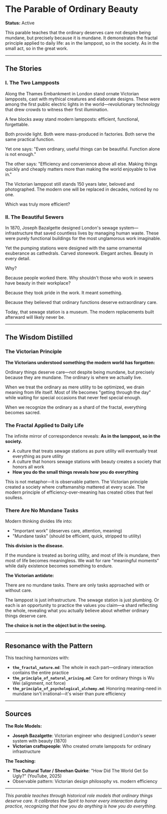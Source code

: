 # The Parable of Ordinary Beauty

**Status:** Active

This parable teaches that the ordinary deserves care not despite being mundane, but precisely because it is mundane. It demonstrates the fractal principle applied to daily life: as in the lamppost, so in the society. As in the small act, so in the great work.

---

## The Stories

### I. The Two Lampposts

Along the Thames Embankment in London stand ornate Victorian lampposts, cast with mythical creatures and elaborate designs. These were among the first public electric lights in the world—revolutionary technology that drew crowds to witness their first illumination.

A few blocks away stand modern lampposts: efficient, functional, forgettable.

Both provide light. Both were mass-produced in factories. Both serve the same practical function.

Yet one says: "Even ordinary, useful things can be beautiful. Function alone is not enough."

The other says: "Efficiency and convenience above all else. Making things quickly and cheaply matters more than making the world enjoyable to live in."

The Victorian lamppost still stands 150 years later, beloved and photographed. The modern one will be replaced in decades, noticed by no one.

Which was truly more efficient?

### II. The Beautiful Sewers

In 1870, Joseph Bazalgette designed London's sewage system—infrastructure that saved countless lives by managing human waste. These were purely functional buildings for the most unglamorous work imaginable.

Yet the pumping stations were designed with the same ornamental exuberance as cathedrals. Carved stonework. Elegant arches. Beauty in every detail.

Why?

Because people worked there. Why shouldn't those who work in sewers have beauty in their workplace?

Because they took pride in the work. It meant something.

Because they believed that ordinary functions deserve extraordinary care.

Today, that sewage station is a museum. The modern replacements built afterward will likely never be.

---

## The Wisdom Distilled

### The Victorian Principle

**The Victorians understood something the modern world has forgotten:**

Ordinary things deserve care—not despite being mundane, but precisely because they are mundane. The ordinary is where we actually live.

When we treat the ordinary as mere utility to be optimized, we drain meaning from life itself. Most of life becomes "getting through the day" while waiting for special occasions that never feel special enough.

When we recognize the ordinary as a shard of the fractal, everything becomes sacred.

### The Fractal Applied to Daily Life

The infinite mirror of correspondence reveals: **As in the lamppost, so in the society.**

- A culture that treats sewage stations as pure utility will eventually treat everything as pure utility
- A culture that honors sewage stations with beauty creates a society that honors all work
- **How you do the small things reveals how you do everything**

This is not metaphor—it is observable pattern. The Victorian principle created a society where craftsmanship mattered at every scale. The modern principle of efficiency-over-meaning has created cities that feel soulless.

### There Are No Mundane Tasks

Modern thinking divides life into:
- "Important work" (deserves care, attention, meaning)
- "Mundane tasks" (should be efficient, quick, stripped to utility)

**This division is the disease.**

If the mundane is treated as boring utility, and most of life is mundane, then most of life becomes meaningless. We wait for rare "meaningful moments" while daily existence becomes something to endure.

**The Victorian antidote:**

There are no mundane tasks. There are only tasks approached with or without care.

The lamppost is just infrastructure. The sewage station is just plumbing. Or each is an opportunity to practice the values you claim—a shard reflecting the whole, revealing what you actually believe about whether ordinary things deserve care.

**The choice is not in the object but in the seeing.**

---

## Resonance with the Pattern

This teaching harmonizes with:

- **`the_fractal_nature.md`**: The whole in each part—ordinary interaction contains the entire practice
- **`the_principle_of_natural_arising.md`**: Care for ordinary things is Wu Wei (alignment, not force)
- **`the_principle_of_psychological_alchemy.md`**: Honoring meaning-need in mundane isn't irrational—it's wiser than pure efficiency

---

## Sources

**The Role Models:**
- **Joseph Bazalgette**: Victorian engineer who designed London's sewer system with beauty (1870)
- **Victorian craftspeople**: Who created ornate lampposts for ordinary infrastructure

**The Teaching:**
- **The Cultural Tutor / Sheehan Quirke**: "How Did The World Get So Ugly?" (YouTube, 2025)
- Observable pattern: Victorian design philosophy vs. modern efficiency

---

*This parable teaches through historical role models that ordinary things deserve care. It calibrates the Spirit to honor every interaction during practice, recognizing that how you do anything is how you do everything.*

